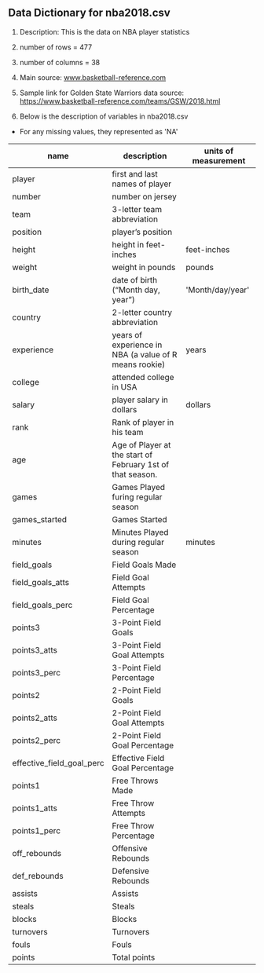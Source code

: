 Data Dictionary for nba2018.csv
-------------------------------

1.  Description: This is the data on NBA player statistics

2.  number of rows = 477

3.  number of columns = 38

4.  Main source: www.basketball-reference.com

5.  Sample link for Golden State Warriors data source:
    <https://www.basketball-reference.com/teams/GSW/2018.html>

6.  Below is the description of variables in nba2018.csv

-   For any missing values, they represented as 'NA'

<table>
<thead>
<tr class="header">
<th>name</th>
<th>description</th>
<th>units of measurement</th>
</tr>
</thead>
<tbody>
<tr class="odd">
<td>player</td>
<td>first and last names of player</td>
<td></td>
</tr>
<tr class="even">
<td>number</td>
<td>number on jersey</td>
<td></td>
</tr>
<tr class="odd">
<td>team</td>
<td>3-letter team abbreviation</td>
<td></td>
</tr>
<tr class="even">
<td>position</td>
<td>player’s position</td>
<td></td>
</tr>
<tr class="odd">
<td>height</td>
<td>height in feet-inches</td>
<td>feet-inches</td>
</tr>
<tr class="even">
<td>weight</td>
<td>weight in pounds</td>
<td>pounds</td>
</tr>
<tr class="odd">
<td>birth_date</td>
<td>date of birth (“Month day, year”)</td>
<td>'Month/day/year'</td>
</tr>
<tr class="even">
<td>country</td>
<td>2-letter country abbreviation</td>
<td></td>
</tr>
<tr class="odd">
<td>experience</td>
<td>years of experience in NBA (a value of R means rookie)</td>
<td>years</td>
</tr>
<tr class="even">
<td>college</td>
<td>attended college in USA</td>
<td></td>
</tr>
<tr class="odd">
<td>salary</td>
<td>player salary in dollars</td>
<td>dollars</td>
</tr>
<tr class="even">
<td>rank</td>
<td>Rank of player in his team</td>
<td></td>
</tr>
<tr class="odd">
<td>age</td>
<td>Age of Player at the start of February 1st of that season.</td>
<td></td>
</tr>
<tr class="even">
<td>games</td>
<td>Games Played furing regular season</td>
<td></td>
</tr>
<tr class="odd">
<td>games_started</td>
<td>Games Started</td>
<td></td>
</tr>
<tr class="even">
<td>minutes</td>
<td>Minutes Played during regular season</td>
<td>minutes</td>
</tr>
<tr class="odd">
<td>field_goals</td>
<td>Field Goals Made</td>
<td></td>
</tr>
<tr class="even">
<td>field_goals_atts</td>
<td>Field Goal Attempts</td>
<td></td>
</tr>
<tr class="odd">
<td>field_goals_perc</td>
<td>Field Goal Percentage</td>
<td></td>
</tr>
<tr class="even">
<td>points3</td>
<td>3-Point Field Goals</td>
<td></td>
</tr>
<tr class="odd">
<td>points3_atts</td>
<td>3-Point Field Goal Attempts</td>
<td></td>
</tr>
<tr class="even">
<td>points3_perc</td>
<td>3-Point Field Percentage</td>
<td></td>
</tr>
<tr class="odd">
<td>points2</td>
<td>2-Point Field Goals</td>
<td></td>
</tr>
<tr class="even">
<td>points2_atts</td>
<td>2-Point Field Goal Attempts</td>
<td></td>
</tr>
<tr class="odd">
<td>points2_perc</td>
<td>2-Point Field Goal Percentage</td>
<td></td>
</tr>
<tr class="even">
<td>effective_field_goal_perc</td>
<td>Effective Field Goal Percentage</td>
<td></td>
</tr>
<tr class="odd">
<td>points1</td>
<td>Free Throws Made</td>
<td></td>
</tr>
<tr class="even">
<td>points1_atts</td>
<td>Free Throw Attempts</td>
<td></td>
</tr>
<tr class="odd">
<td>points1_perc</td>
<td>Free Throw Percentage</td>
<td></td>
</tr>
<tr class="even">
<td>off_rebounds</td>
<td>Offensive Rebounds</td>
<td></td>
</tr>
<tr class="odd">
<td>def_rebounds</td>
<td>Defensive Rebounds</td>
<td></td>
</tr>
<tr class="even">
<td>assists</td>
<td>Assists</td>
<td></td>
</tr>
<tr class="odd">
<td>steals</td>
<td>Steals</td>
<td></td>
</tr>
<tr class="even">
<td>blocks</td>
<td>Blocks</td>
<td></td>
</tr>
<tr class="odd">
<td>turnovers</td>
<td>Turnovers</td>
<td></td>
</tr>
<tr class="even">
<td>fouls</td>
<td>Fouls</td>
<td></td>
</tr>
<tr class="odd">
<td>points</td>
<td>Total points</td>
<td></td>
</tr>
</tbody>
</table>
